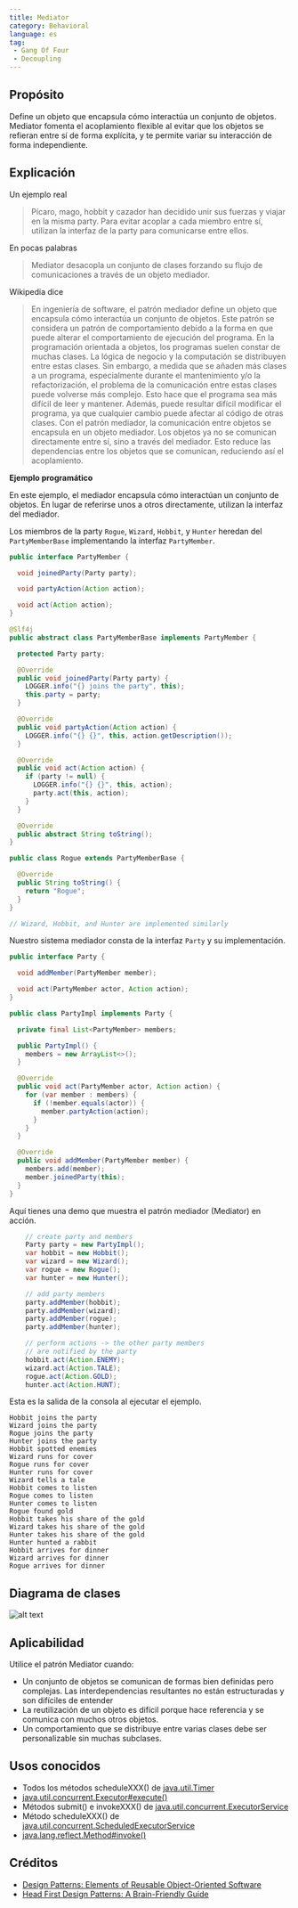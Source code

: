```yaml
---
title: Mediator
category: Behavioral
language: es
tag:
 - Gang Of Four
 - Decoupling
---
```


## Propósito

Define un objeto que encapsula cómo interactúa un conjunto de objetos. Mediator fomenta el acoplamiento flexible al
evitar que los objetos se refieran entre sí de forma explícita, y te permite variar su interacción de forma
independiente.

## Explicación

Un ejemplo real

> Pícaro, mago, hobbit y cazador han decidido unir sus fuerzas y viajar en la misma party. Para evitar acoplar a cada
> miembro entre sí, utilizan la interfaz de la party para comunicarse entre ellos.

En pocas palabras

> Mediator desacopla un conjunto de clases forzando su flujo de comunicaciones a través de un objeto mediador.

Wikipedia dice

> En ingeniería de software, el patrón mediador define un objeto que encapsula cómo interactúa un conjunto de objetos.
> Este patrón se considera un patrón de comportamiento debido a la forma en que puede alterar el comportamiento de
> ejecución del programa. En la programación orientada a objetos, los programas suelen constar de muchas clases. La lógica
> de negocio y la computación se distribuyen entre estas clases. Sin embargo, a medida que se añaden más clases a un
> programa, especialmente durante el mantenimiento y/o la refactorización, el problema de la comunicación entre estas
> clases puede volverse más complejo. Esto hace que el programa sea más difícil de leer y mantener. Además, puede resultar
> difícil modificar el programa, ya que cualquier cambio puede afectar al código de otras clases. Con el patrón mediador,
> la comunicación entre objetos se encapsula en un objeto mediador. Los objetos ya no se comunican directamente entre sí,
> sino a través del mediador. Esto reduce las dependencias entre los objetos que se comunican, reduciendo así el
> acoplamiento.

**Ejemplo programático**

En este ejemplo, el mediador encapsula cómo interactúan un conjunto de objetos. En lugar de referirse unos a otros
directamente, utilizan la interfaz del mediador.

Los miembros de la party `Rogue`, `Wizard`, `Hobbit`, y `Hunter` heredan del `PartyMemberBase` implementando la interfaz
`PartyMember`.

```java
public interface PartyMember {

  void joinedParty(Party party);

  void partyAction(Action action);

  void act(Action action);
}

@Slf4j
public abstract class PartyMemberBase implements PartyMember {

  protected Party party;

  @Override
  public void joinedParty(Party party) {
    LOGGER.info("{} joins the party", this);
    this.party = party;
  }

  @Override
  public void partyAction(Action action) {
    LOGGER.info("{} {}", this, action.getDescription());
  }

  @Override
  public void act(Action action) {
    if (party != null) {
      LOGGER.info("{} {}", this, action);
      party.act(this, action);
    }
  }

  @Override
  public abstract String toString();
}

public class Rogue extends PartyMemberBase {

  @Override
  public String toString() {
    return "Rogue";
  }
}

// Wizard, Hobbit, and Hunter are implemented similarly
```

Nuestro sistema mediador consta de la interfaz `Party` y su implementación.

```java
public interface Party {

  void addMember(PartyMember member);

  void act(PartyMember actor, Action action);
}

public class PartyImpl implements Party {

  private final List<PartyMember> members;

  public PartyImpl() {
    members = new ArrayList<>();
  }

  @Override
  public void act(PartyMember actor, Action action) {
    for (var member : members) {
      if (!member.equals(actor)) {
        member.partyAction(action);
      }
    }
  }

  @Override
  public void addMember(PartyMember member) {
    members.add(member);
    member.joinedParty(this);
  }
}
```

Aquí tienes una demo que muestra el patrón mediador (Mediator) en acción.

```java
    // create party and members
    Party party = new PartyImpl();
    var hobbit = new Hobbit();
    var wizard = new Wizard();
    var rogue = new Rogue();
    var hunter = new Hunter();

    // add party members
    party.addMember(hobbit);
    party.addMember(wizard);
    party.addMember(rogue);
    party.addMember(hunter);

    // perform actions -> the other party members
    // are notified by the party
    hobbit.act(Action.ENEMY);
    wizard.act(Action.TALE);
    rogue.act(Action.GOLD);
    hunter.act(Action.HUNT);
```

Esta es la salida de la consola al ejecutar el ejemplo.

```
Hobbit joins the party
Wizard joins the party
Rogue joins the party
Hunter joins the party
Hobbit spotted enemies
Wizard runs for cover
Rogue runs for cover
Hunter runs for cover
Wizard tells a tale
Hobbit comes to listen
Rogue comes to listen
Hunter comes to listen
Rogue found gold
Hobbit takes his share of the gold
Wizard takes his share of the gold
Hunter takes his share of the gold
Hunter hunted a rabbit
Hobbit arrives for dinner
Wizard arrives for dinner
Rogue arrives for dinner
```

## Diagrama de clases

![alt text](./etc/mediator_1.png "Mediator")

## Aplicabilidad

Utilice el patrón Mediator cuando:

* Un conjunto de objetos se comunican de formas bien definidas pero complejas. Las interdependencias resultantes no
  están estructuradas y son difíciles de entender
* La reutilización de un objeto es difícil porque hace referencia y se comunica con muchos otros objetos.
* Un comportamiento que se distribuye entre varias clases debe ser personalizable sin muchas subclases.

## Usos conocidos

* Todos los métodos scheduleXXX() de [java.util.Timer](http://docs.oracle.com/javase/8/docs/api/java/util/Timer.html)
* [java.util.concurrent.Executor#execute()](http://docs.oracle.com/javase/8/docs/api/java/util/concurrent/Executor.html#execute-java.lang.Runnable-)
* Métodos submit() e invokeXXX()
  de [java.util.concurrent.ExecutorService](http://docs.oracle.com/javase/8/docs/api/java/util/concurrent/ExecutorService.html)
* Método scheduleXXX()
  de [java.util.concurrent.ScheduledExecutorService](http://docs.oracle.com/javase/8/docs/api/java/util/concurrent/ScheduledExecutorService.html)
* [java.lang.reflect.Method#invoke()](http://docs.oracle.com/javase/8/docs/api/java/lang/reflect/Method.html#invoke-java.lang.Object-java.lang.Object...-)

## Créditos

* [Design Patterns: Elements of Reusable Object-Oriented Software](https://www.amazon.com/gp/product/0201633612/ref=as_li_tl?ie=UTF8&camp=1789&creative=9325&creativeASIN=0201633612&linkCode=as2&tag=javadesignpat-20&linkId=675d49790ce11db99d90bde47f1aeb59)
* [Head First Design Patterns: A Brain-Friendly Guide](https://www.amazon.com/gp/product/0596007124/ref=as_li_tl?ie=UTF8&camp=1789&creative=9325&creativeASIN=0596007124&linkCode=as2&tag=javadesignpat-20&linkId=6b8b6eea86021af6c8e3cd3fc382cb5b)
